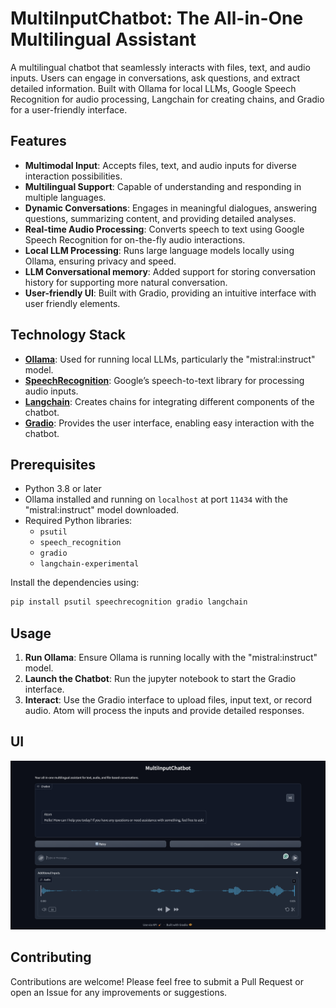 # MultiInputChatbot: The All-in-One Multilingual Assistant

A multilingual chatbot that seamlessly interacts with files, text, and audio inputs. Users can engage in conversations, ask questions, and extract detailed information. Built with Ollama for local LLMs, Google Speech Recognition for audio processing, Langchain for creating chains, and Gradio for a user-friendly interface.

## Features

- **Multimodal Input**: Accepts files, text, and audio inputs for diverse interaction possibilities.
- **Multilingual Support**: Capable of understanding and responding in multiple languages.
- **Dynamic Conversations**: Engages in meaningful dialogues, answering questions, summarizing content, and providing detailed analyses.
- **Real-time Audio Processing**: Converts speech to text using Google Speech Recognition for on-the-fly audio interactions.
- **Local LLM Processing**: Runs large language models locally using Ollama, ensuring privacy and speed.
- **LLM Conversational memory**: Added support for storing conversation history for supporting more natural conversation.
- **User-friendly UI**: Built with Gradio, providing an intuitive interface with user friendly elements.

## Technology Stack

- **[Ollama](https://ollama.com/)**: Used for running local LLMs, particularly the "mistral:instruct" model.
- **[SpeechRecognition](https://pypi.org/project/SpeechRecognition/)**: Google’s speech-to-text library for processing audio inputs.
- **[Langchain](https://langchain.com/)**: Creates chains for integrating different components of the chatbot.
- **[Gradio](https://gradio.app/)**: Provides the user interface, enabling easy interaction with the chatbot.

## Prerequisites

- Python 3.8 or later
- Ollama installed and running on `localhost` at port `11434` with the "mistral:instruct" model downloaded.
- Required Python libraries:
  - `psutil`
  - `speech_recognition`
  - `gradio`
  - `langchain-experimental`

Install the dependencies using:

```bash
pip install psutil speechrecognition gradio langchain
```

## Usage

1. **Run Ollama**: Ensure Ollama is running locally with the "mistral:instruct" model.
2. **Launch the Chatbot**: Run the jupyter notebook to start the Gradio interface.
3. **Interact**: Use the Gradio interface to upload files, input text, or record audio. Atom will process the inputs and provide detailed responses.

## UI

![MultiInputChatbot](https://github.com/abhijitchavda/MultiInputChatbot/blob/main/UI.jpg?raw=true)

## Contributing

Contributions are welcome! Please feel free to submit a Pull Request or open an Issue for any improvements or suggestions.

